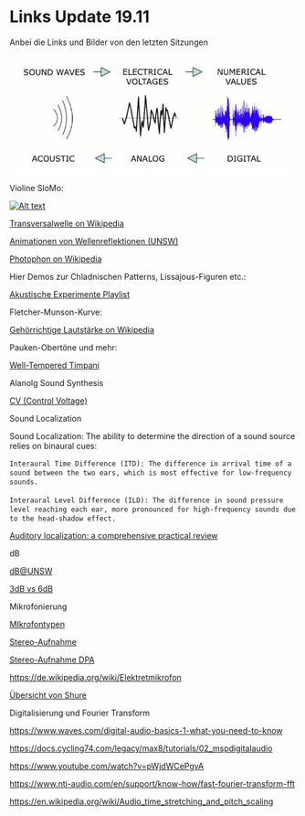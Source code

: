 # Links Update 19.11

Anbei die Links und Bilder von den letzten Sitzungen

![pic](adc_dac.jpg)

Violine SloMo:

[![Alt text](https://img.youtube.com/vi/6JeyiM0YNo4/0.jpg)](https://youtu.be/6JeyiM0YNo4?si=q417wZlJiomKyDhF)

[Transversalwelle on Wikipedia](https://de.wikipedia.org/wiki/Transversalwelle)

[Animationen von Wellenreflektionen (UNSW)](https://www.animations.physics.unsw.edu.au/waves-sound/travelling-waves/index.html)

[Photophon on Wikipedia](https://de.wikipedia.org/wiki/Photophon)

Hier Demos zur Chladnischen Patterns, Lissajous-Figuren etc.:

[Akustische Experimente Playlist](https://www.youtube.com/playlist?list=PLslExxbg3O-fAeclmcjO0LId_xADwxalv)

Fletcher-Munson-Kurve:

[Gehörrichtige Lautstärke on Wikipedia](https://de.wikipedia.org/wiki/Geh%C3%B6rrichtige_Lautst%C3%A4rke)

Pauken-Obertöne und mehr:

[Well-Tempered Timpani](https://wtt.pauken.org/)

Alanolg Sound Synthesis

[CV (Control Voltage)](https://synthesizeronline.com/2023/01/14/control-voltages-cv/)

Sound Localization

Sound Localization: The ability to determine the direction of a sound source relies on binaural cues:

    Interaural Time Difference (ITD): The difference in arrival time of a sound between the two ears, which is most effective for low-frequency sounds.

    Interaural Level Difference (ILD): The difference in sound pressure level reaching each ear, more pronounced for high-frequency sounds due to the head-shadow effect.

[Auditory localization: a comprehensive practical review](https://www.frontiersin.org/journals/psychology/articles/10.3389/fpsyg.2024.1408073/full)

dB

[dB@UNSW](https://www.animations.physics.unsw.edu.au/jw/dB.htm)

[3dB vs 6dB](https://audiouniversityonline.com/decibels-explained/)

Mikrofonierung

[MIkrofontypen](https://primesound.org/microphone-types/)

[Stereo-Aufnahme](https://www.sweetwater.com/insync/stereo-mic-techniques/)

[Stereo-Aufnahme DPA](https://www.dpamicrophones.com/mic-university/audio-production/stereo-recording-techniques-and-setups/)

https://de.wikipedia.org/wiki/Elektretmikrofon

[Übersicht von Shure](https://www.shure.com/damfiles/default/global/documents/publications/en/performance-production/microphone_techniques_for_live_sound_reinforcement_english.pdf-3df433145fca686a736beeb5da588efa.pdf)

Digitalisierung und Fourier Transform

https://www.waves.com/digital-audio-basics-1-what-you-need-to-know

https://docs.cycling74.com/legacy/max8/tutorials/02_mspdigitalaudio

https://www.youtube.com/watch?v=pWjdWCePgvA

https://www.nti-audio.com/en/support/know-how/fast-fourier-transform-fft

https://en.wikipedia.org/wiki/Audio_time_stretching_and_pitch_scaling